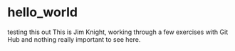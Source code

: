 # hello_world
testing this out
This is Jim Knight, working through a few exercises with Git Hub and nothing really important to see here.
